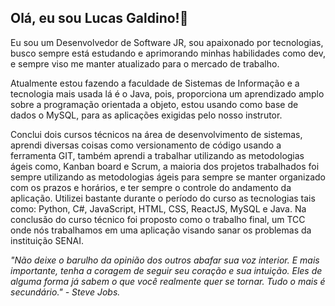 ##  Olá, eu sou Lucas Galdino!👋

<p>Eu sou um Desenvolvedor de Software JR, sou apaixonado por tecnologias, busco sempre está estudando e aprimorando minhas habilidades como dev, e sempre viso me manter atualizado para o mercado de trabalho.

Atualmente estou fazendo a faculdade de Sistemas de Informação e a tecnologia mais usada lá é o Java, pois, proporciona um aprendizado amplo sobre a programação orientada a objeto, estou usando como base de dados o MySQL, para as aplicações exigidas pelo nosso instrutor. 

Conclui dois cursos técnicos na área de desenvolvimento de sistemas, aprendi diversas coisas como versionamento de código usando a ferramenta GIT, também aprendi a trabalhar utilizando as metodologias ágeis como, Kanban board e Scrum, a maioria dos projetos trabalhados foi sempre utilizando as metodologias ágeis para sempre se manter organizado com os prazos e horários, e ter sempre o controle do andamento da aplicação. Utilizei bastante  durante o período do curso as tecnologias tais como: Python, C#, JavaScript, HTML, CSS, ReactJS, MySQL e Java. Na conclusão do curso técnico foi proposto como o trabalho final, um TCC onde nós trabalhamos em uma aplicação visando sanar os problemas da instituição SENAI.</p>

<i>"Não deixe o barulho da opinião dos outros abafar sua voz interior. E mais importante, tenha a coragem de seguir seu coração e sua intuição. Eles de alguma forma já sabem o que você realmente quer se tornar. Tudo o mais é secundário." - Steve Jobs.<i>

